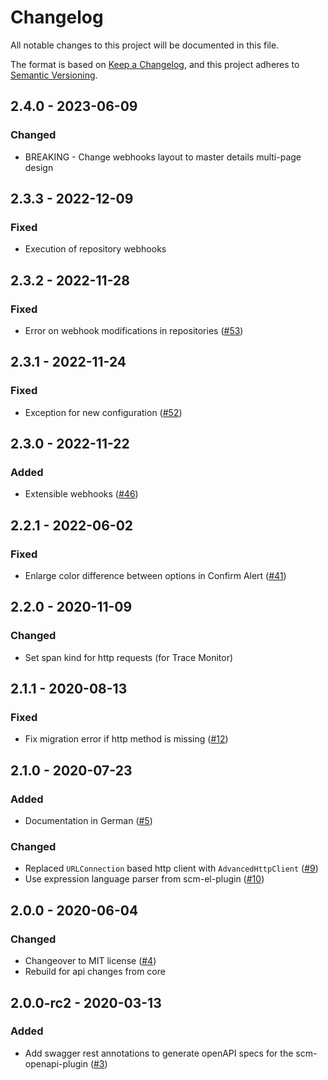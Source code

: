 # Changelog
All notable changes to this project will be documented in this file.

The format is based on [Keep a Changelog](https://keepachangelog.com/en/1.0.0/),
and this project adheres to [Semantic Versioning](https://semver.org/spec/v2.0.0.html).

## 2.4.0 - 2023-06-09
### Changed
- BREAKING - Change webhooks layout to master details multi-page design

## 2.3.3 - 2022-12-09
### Fixed
- Execution of repository webhooks

## 2.3.2 - 2022-11-28
### Fixed
- Error on webhook modifications in repositories ([#53](https://github.com/scm-manager/scm-webhook-plugin/pull/53))

## 2.3.1 - 2022-11-24
### Fixed
- Exception for new configuration ([#52](https://github.com/scm-manager/scm-webhook-plugin/pull/52))

## 2.3.0 - 2022-11-22
### Added
- Extensible webhooks ([#46](https://github.com/scm-manager/scm-webhook-plugin/pull/46))

## 2.2.1 - 2022-06-02
### Fixed
- Enlarge color difference between options in Confirm Alert ([#41](https://github.com/scm-manager/scm-webhook-plugin/pull/41))

## 2.2.0 - 2020-11-09
### Changed
- Set span kind for http requests (for Trace Monitor)

## 2.1.1 - 2020-08-13
### Fixed
- Fix migration error if http method is missing ([#12](https://github.com/scm-manager/scm-webhook-plugin/pull/12))

## 2.1.0 - 2020-07-23
### Added
- Documentation in German ([#5](https://github.com/scm-manager/scm-webhook-plugin/pull/5))

### Changed
- Replaced `URLConnection` based http client with `AdvancedHttpClient` ([#9](https://github.com/scm-manager/scm-webhook-plugin/pull/9))
- Use expression language parser from scm-el-plugin ([#10](https://github.com/scm-manager/scm-webhook-plugin/pull/10))

## 2.0.0 - 2020-06-04
### Changed
- Changeover to MIT license ([#4](https://github.com/scm-manager/scm-webhook-plugin/pull/4))
- Rebuild for api changes from core

## 2.0.0-rc2 - 2020-03-13
### Added
- Add swagger rest annotations to generate openAPI specs for the scm-openapi-plugin ([#3](https://github.com/scm-manager/scm-webhook-plugin/pull/3))

